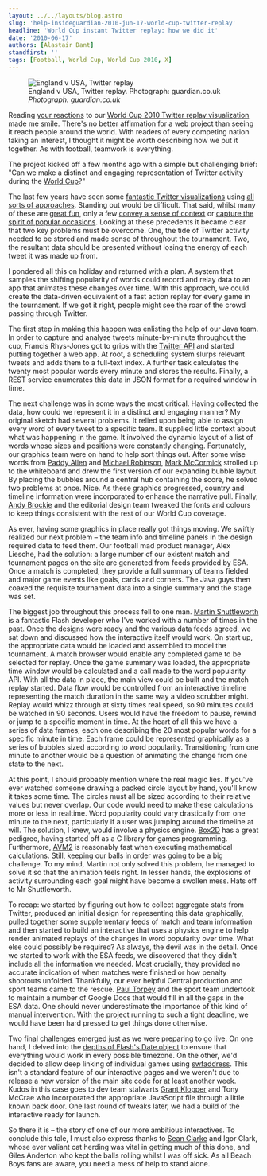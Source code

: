 ```yaml
---
layout: ../../layouts/blog.astro
slug: 'help-insideguardian-2010-jun-17-world-cup-twitter-replay'
headline: 'World Cup instant Twitter replay: how we did it'
date: '2010-06-17'
authors: [Alastair Dant]
standfirst: ''
tags: [Football, World Cup, World Cup 2010, X]
---
```



   <figure>
   <img alt="England v USA, Twitter replay" src="https://i.guim.co.uk/img/static/sys-images/Football/Pix/pictures/2010/6/12/1276374660044/England-v-USA-Twitter-rep-006.jpg?width=620&quality=45&auto=format&fit=max&dpr=2&s=e992970a44ab6ab966299a584f9a58eb" loading="lazy" />
   <figcaption>
     England v USA, Twitter replay. Photograph: guardian.co.uk
    <i>Photograph: guardian.co.uk</i>
    </figcaption>
    </figure>

Reading [your reactions](http://topsy.com/tb/www.guardian.co.uk/football/world-cup-match-replay) to our [World Cup 2010 Twitter replay visualization](http://www.guardian.co.uk/football/world-cup-match-replay) made me smile. There's no better affirmation for a web project than seeing it reach people around the world. With readers of every competing nation taking an interest, I thought it might be worth describing how we put it together. As with football, teamwork is everything.

The project kicked off a few months ago with a simple but challenging brief: "Can we make a distinct and engaging representation of Twitter activity during the [World Cup](https://www.theguardian.com/football/world-cup-football)?"

The last few years have seen some [fantastic Twitter visualizations](http://trendsmap.com/) using [all sorts of approaches](http://www.neoformix.com/Projects/TwitterStreamGraphs/view.php). Standing out would be difficult. That said, whilst many of these are [great fun](http://isparade.jp/), only a few [convey a sense of context](http://content.stamen.com/kanye_west_is_an_a__hole_and_other_twitter_moments) or [capture the spirit of popular occasions](http://datavisualization.ch/showcases/heatmap-of-tweets-from-super-bowl-xliii). Looking at these precedents it became clear that two key problems must be overcome. One, the tide of Twitter activity needed to be stored and made sense of throughout the tournament. Two, the resultant data should be presented without losing the energy of each tweet it was made up from.

I pondered all this on holiday and returned with a plan. A system that samples the shifting popularity of words could record and relay data to an app that animates these changes over time. With this approach, we could create the data-driven equivalent of a fast action replay for every game in the tournament. If we got it right, people might see the roar of the crowd passing through Twitter.

The first step in making this happen was enlisting the help of our Java team. In order to capture and analyse tweets minute-by-minute throughout the cup, Francis Rhys-Jones got to grips with the [Twitter API](http://apiwiki.twitter.com/Twitter-API-Documentation) and started putting together a web app. At root, a scheduling system slurps relevant tweets and adds them to a full-text index. A further task calculates the twenty most popular words every minute and stores the results. Finally, a REST service enumerates this data in JSON format for a required window in time.

The next challenge was in some ways the most critical. Having collected the data, how could we represent it in a distinct and engaging manner? My original sketch had several problems. It relied upon being able to assign every word of every tweet to a specific team. It supplied little context about what was happening in the game. It involved the dynamic layout of a list of words whose sizes and positions were constantly changing. Fortunately, our graphics team were on hand to help sort things out. After some wise words from [Paddy Allen](http://www.guardian.co.uk/profile/paddyallen) and [Michael Robinson](http://www.guardian.co.uk/profile/michael-robinson), [Mark McCormick](http://www.guardian.co.uk/profile/markmccormick) strolled up to the whiteboard and drew the first version of our expanding bubble layout. By placing the bubbles around a central hub containing the score, he solved two problems at once. Nice. As these graphics progressed, country and timeline information were incorporated to enhance the narrative pull. Finally, [Andy Brockie](http://twitter.com/andybrockie) and the editorial design team tweaked the fonts and colours to keep things consistent with the rest of our World Cup coverage.

As ever, having some graphics in place really got things moving. We swiftly realized our next problem – the team info and timeline panels in the design required data to feed them. Our football mad product manager, Alex Liesche, had the solution: a large number of our existent match and tournament pages on the site are generated from feeds provided by ESA. Once a match is completed, they provide a full summary of teams fielded and major game events like goals, cards and corners. The Java guys then coaxed the requisite tournament data into a single summary and the stage was set.

The biggest job throughout this process fell to one man. [Martin Shuttleworth](http://www.fr1n63.com/) is a fantastic Flash developer who I've worked with a number of times in the past. Once the designs were ready and the various data feeds agreed, we sat down and discussed how the interactive itself would work. On start up, the appropriate data would be loaded and assembled to model the tournament. A match browser would enable any completed game to be selected for replay. Once the game summary was loaded, the appropriate time window would be calculated and a call made to the word popularity API. With all the data in place, the main view could be built and the match replay started. Data flow would be controlled from an interactive timeline representing the match duration in the same way a video scrubber might. Replay would whizz through at sixty times real speed, so 90 minutes could be watched in 90 seconds. Users would have the freedom to pause, rewind or jump to a specific moment in time. At the heart of all this we have a series of data frames, each one describing the 20 most popular words for a specific minute in time. Each frame could be represented graphically as a series of bubbles sized according to word popularity. Transitioning from one minute to another would be a question of animating the change from one state to the next.

At this point, I should probably mention where the real magic lies. If you've ever watched someone drawing a packed circle layout by hand, you'll know it takes some time. The circles must all be sized according to their relative values but never overlap. Our code would need to make these calculations more or less in realtime. Word popularity could vary drastically from one minute to the next, particularly if a user was jumping around the timeline at will. The solution, I knew, would involve a physics engine. [Box2D](http://www.box2d.org/) has a great pedigree, having started off as a C library for games programming. Furthermore, [AVM2](http://www.adobe.com/devnet/actionscript/articles/avm2overview.pdf) is reasonably fast when executing mathematical calculations. Still, keeping our balls in order was going to be a big challenge. To my mind, Martin not only solved this problem, he managed to solve it so that the animation feels right. In lesser hands, the explosions of activity surrounding each goal might have become a swollen mess. Hats off to Mr Shuttleworth.

To recap: we started by figuring out how to collect aggregate stats from Twitter, produced an initial design for representing this data graphically, pulled together some supplementary feeds of match and team information and then started to build an interactive that uses a physics engine to help render animated replays of the changes in word popularity over time. What else could possibly be required? As always, the devil was in the detail. Once we started to work with the ESA feeds, we discovered that they didn't include all the information we needed. Most crucially, they provided no accurate indication of when matches were finished or how penalty shootouts unfolded. Thankfully, our ever helpful Central production and sport teams came to the rescue. [Paul Torpey](http://www.guardian.co.uk/profile/paultorpey) and the sport team undertook to maintain a number of Google Docs that would fill in all the gaps in the ESA data. One should never underestimate the importance of this kind of manual intervention. With the project running to such a tight deadline, we would have been hard pressed to get things done otherwise.

Two final challenges emerged just as we were preparing to go live. On one hand, I delved into the [depths of Flash's Date object](http://www.computus.org/journal/?p=44) to ensure that everything would work in every possible timezone. On the other, we'd decided to allow deep linking of individual games using [swfaddress](http://www.asual.com/swfaddress/). This isn't a standard feature of our interactive pages and we weren't due to release a new version of the main site code for at least another week. Kudos in this case goes to dev team stalwarts [Grant Klopper](http://www.guardian.co.uk/profile/grant-klopper) and Tony McCrae who incorporated the appropriate JavaScript file through a little known back door. One last round of tweaks later, we had a build of the interactive ready for launch.

So there it is – the story of one of our more ambitious interactives. To conclude this tale, I must also express thanks to [Sean Clarke](http://www.guardian.co.uk/profile/seanclarke) and Igor Clark, whose ever valiant cat herding was vital in getting much of this done, and Giles Anderton who kept the balls rolling whilst I was off sick. As all Beach Boys fans are aware, you need a mess of help to stand alone.

